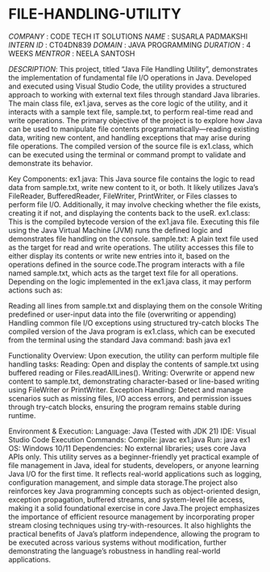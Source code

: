 # FILE-HANDLING-UTILITY
*COMPANY* : CODE TECH IT SOLUTIONS
*NAME* : SUSARLA PADMAKSHI
*INTERN ID* : CT04DN839
*DOMAIN* : JAVA PROGRAMMING
*DURATION* : 4 WEEKS
*MENTROR* : NEELA SANTOSH

*DESCRIPTION*:
This project, titled “Java File Handling Utility”, demonstrates the implementation of fundamental file I/O operations in Java. Developed and executed using Visual Studio Code, the utility provides a structured approach to working with external text files through standard Java libraries. The main class file, ex1.java, serves as the core logic of the utility, and it interacts with a sample text file, sample.txt, to perform real-time read and write operations.
The primary objective of the project is to explore how Java can be used to manipulate file contents programmatically—reading existing data, writing new content, and handling exceptions that may arise during file operations. The compiled version of the source file is ex1.class, which can be executed using the terminal or command prompt to validate and demonstrate its behavior.

Key Components:
ex1.java: This Java source file contains the logic to read data from sample.txt, write new content to it, or both. It likely utilizes Java’s FileReader, BufferedReader, FileWriter, PrintWriter, or Files classes to perform file I/O. Additionally, it may involve checking whether the file exists, creating it if not, and displaying the contents back to the useR.
ex1.class: This is the compiled bytecode version of the ex1.java file. Executing this file using the Java Virtual Machine (JVM) runs the defined logic and demonstrates file handling on the console.
sample.txt: A plain text file used as the target for read and write operations. The utility accesses this file to either display its contents or write new entries into it, based on the operations defined in the source code.The program interacts with a file named sample.txt, which acts as the target text file for all operations. Depending on the logic implemented in the ex1.java class, it may perform actions such as:

Reading all lines from sample.txt and displaying them on the console
Writing predefined or user-input data into the file (overwriting or appending)
Handling common file I/O exceptions using structured try-catch blocks
The compiled version of the Java program is ex1.class, which can be executed from the terminal using the standard Java command:
bash
java ex1

Functionality Overview:
Upon execution, the utility can perform multiple file handling tasks:
Reading: Open and display the contents of sample.txt using buffered reading or Files.readAllLines().
Writing: Overwrite or append new content to sample.txt, demonstrating character-based or line-based writing using FileWriter or PrintWriter.
Exception Handling: Detect and manage scenarios such as missing files, I/O access errors, and permission issues through try-catch blocks, ensuring the program remains stable during runtime.

Environment & Execution:
Language: Java (Tested with JDK 21)
IDE: Visual Studio Code
Execution Commands:
Compile: javac ex1.java
Run: java ex1
OS: Windows 10/11
Dependencies: No external libraries; uses core Java APIs only.
This utility serves as a beginner-friendly yet practical example of file management in Java, ideal for students, developers, or anyone learning Java I/O for the first time. It reflects real-world applications such as logging, configuration management, and simple data storage.The project also reinforces key Java programming concepts such as object-oriented design, exception propagation, buffered streams, and system-level file access, making it a solid foundational exercise in core Java.The project emphasizes the importance of efficient resource management by incorporating proper stream closing techniques using try-with-resources. It also highlights the practical benefits of Java’s platform independence, allowing the program to be executed across various systems without modification, further demonstrating the language’s robustness in handling real-world applications.









